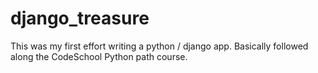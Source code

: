# django_treasure

This was my first effort writing a python / django app.  Basically followed along the CodeSchool Python path course.
